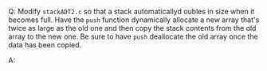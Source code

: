 Q: Modify `stackADT2.c` so that a stack automaticallyd oubles in size when it
becomes full. Have the `push` function dynamically allocate a new array that's
twice as large as the old one and then copy the stack contents from the old
array to the new one. Be sure to have `push` deallocate the old array once the
data has been copied.

A:
